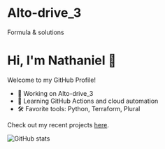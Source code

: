 # Alto-drive_3
Formula &amp; solutions

# Hi, I'm Nathaniel 👋

Welcome to my GitHub Profile!

- 🚀 Working on Alto-drive_3
- 🌱 Learning GitHub Actions and cloud automation
- 🛠️ Favorite tools: Python, Terraform, Plural

Check out my recent projects [here](https://github.com/jnathaniel4444-ctrl?tab=repositories).

![GitHub stats](https://github-readme-stats.vercel.app/api?username=jnathaniel4444-ctrl&show_icons=true)

